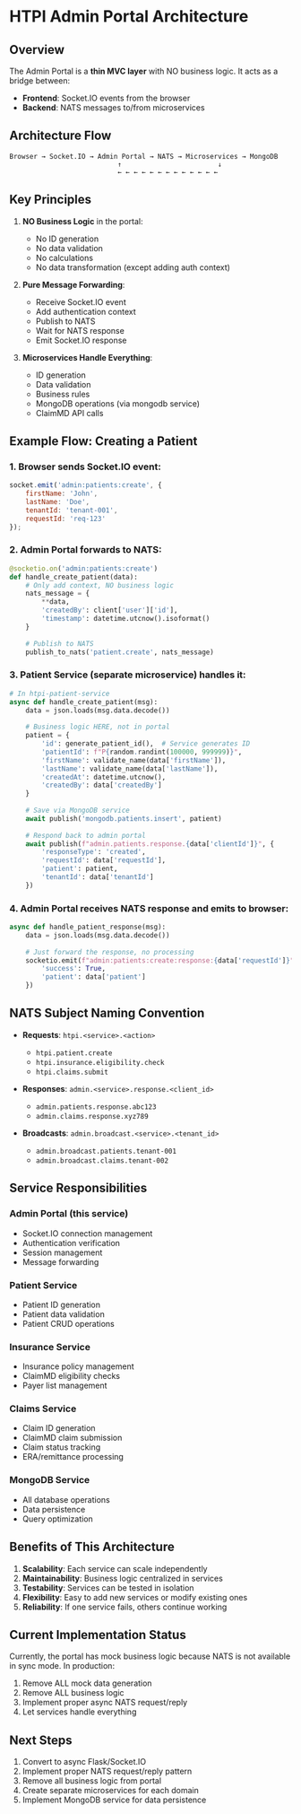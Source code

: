 # HTPI Admin Portal Architecture

## Overview

The Admin Portal is a **thin MVC layer** with NO business logic. It acts as a bridge between:
- **Frontend**: Socket.IO events from the browser
- **Backend**: NATS messages to/from microservices

## Architecture Flow

```
Browser → Socket.IO → Admin Portal → NATS → Microservices → MongoDB
                           ↑                        ↓
                           ← ← ← ← ← ← ← ← ← ← ← ← ←
```

## Key Principles

1. **NO Business Logic** in the portal:
   - No ID generation
   - No data validation
   - No calculations
   - No data transformation (except adding auth context)

2. **Pure Message Forwarding**:
   - Receive Socket.IO event
   - Add authentication context
   - Publish to NATS
   - Wait for NATS response
   - Emit Socket.IO response

3. **Microservices Handle Everything**:
   - ID generation
   - Data validation
   - Business rules
   - MongoDB operations (via mongodb service)
   - ClaimMD API calls

## Example Flow: Creating a Patient

### 1. Browser sends Socket.IO event:
```javascript
socket.emit('admin:patients:create', {
    firstName: 'John',
    lastName: 'Doe',
    tenantId: 'tenant-001',
    requestId: 'req-123'
});
```

### 2. Admin Portal forwards to NATS:
```python
@socketio.on('admin:patients:create')
def handle_create_patient(data):
    # Only add context, NO business logic
    nats_message = {
        **data,
        'createdBy': client['user']['id'],
        'timestamp': datetime.utcnow().isoformat()
    }
    
    # Publish to NATS
    publish_to_nats('patient.create', nats_message)
```

### 3. Patient Service (separate microservice) handles it:
```python
# In htpi-patient-service
async def handle_create_patient(msg):
    data = json.loads(msg.data.decode())
    
    # Business logic HERE, not in portal
    patient = {
        'id': generate_patient_id(),  # Service generates ID
        'patientId': f"P{random.randint(100000, 999999)}",
        'firstName': validate_name(data['firstName']),
        'lastName': validate_name(data['lastName']),
        'createdAt': datetime.utcnow(),
        'createdBy': data['createdBy']
    }
    
    # Save via MongoDB service
    await publish('mongodb.patients.insert', patient)
    
    # Respond back to admin portal
    await publish(f"admin.patients.response.{data['clientId']}", {
        'responseType': 'created',
        'requestId': data['requestId'],
        'patient': patient,
        'tenantId': data['tenantId']
    })
```

### 4. Admin Portal receives NATS response and emits to browser:
```python
async def handle_patient_response(msg):
    data = json.loads(msg.data.decode())
    
    # Just forward the response, no processing
    socketio.emit(f"admin:patients:create:response:{data['requestId']}", {
        'success': True,
        'patient': data['patient']
    })
```

## NATS Subject Naming Convention

- **Requests**: `htpi.<service>.<action>`
  - `htpi.patient.create`
  - `htpi.insurance.eligibility.check`
  - `htpi.claims.submit`

- **Responses**: `admin.<service>.response.<client_id>`
  - `admin.patients.response.abc123`
  - `admin.claims.response.xyz789`

- **Broadcasts**: `admin.broadcast.<service>.<tenant_id>`
  - `admin.broadcast.patients.tenant-001`
  - `admin.broadcast.claims.tenant-002`

## Service Responsibilities

### Admin Portal (this service)
- Socket.IO connection management
- Authentication verification
- Session management
- Message forwarding

### Patient Service
- Patient ID generation
- Patient data validation
- Patient CRUD operations

### Insurance Service
- Insurance policy management
- ClaimMD eligibility checks
- Payer list management

### Claims Service
- Claim ID generation
- ClaimMD claim submission
- Claim status tracking
- ERA/remittance processing

### MongoDB Service
- All database operations
- Data persistence
- Query optimization

## Benefits of This Architecture

1. **Scalability**: Each service can scale independently
2. **Maintainability**: Business logic centralized in services
3. **Testability**: Services can be tested in isolation
4. **Flexibility**: Easy to add new services or modify existing ones
5. **Reliability**: If one service fails, others continue working

## Current Implementation Status

Currently, the portal has mock business logic because NATS is not available in sync mode. In production:
1. Remove ALL mock data generation
2. Remove ALL business logic
3. Implement proper async NATS request/reply
4. Let services handle everything

## Next Steps

1. Convert to async Flask/Socket.IO
2. Implement proper NATS request/reply pattern
3. Remove all business logic from portal
4. Create separate microservices for each domain
5. Implement MongoDB service for data persistence